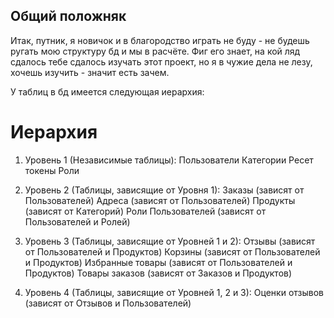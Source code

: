 ## Общий положняк

Итак, путник, я новичок и в благородство играть не буду - не будешь ругать мою структуру бд и мы в расчёте.
Фиг его знает, на кой ляд сдалось тебе сдалось изучать этот проект, но я в чужие дела не лезу, хочешь изучить - значит есть зачем.

У таблиц в бд имеется следующая иерархия:

# Иерархия

1. Уровень 1 (Независимые таблицы):
   Пользователи
   Категории
   Ресет токены
   Роли

2. Уровень 2 (Таблицы, зависящие от Уровня 1):
   Заказы (зависят от Пользователей)
   Адреса (зависят от Пользователей)
   Продукты (зависят от Категорий)
   Роли Пользователей (зависят от Пользователей и Ролей)

3. Уровень 3 (Таблицы, зависящие от Уровней 1 и 2):
   Отзывы (зависят от Пользователей и Продуктов)
   Корзины (зависят от Пользователей и Продуктов)
   Избранные товары (зависят от Пользователей и Продуктов)
   Товары заказов (зависят от Заказов и Продуктов)

4. Уровень 4 (Таблицы, зависящие от Уровней 1, 2 и 3):
   Оценки отзывов (зависят от Отзывов и Пользователей)
